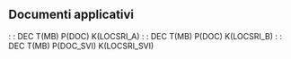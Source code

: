 ## Documenti applicativi
 :  : DEC T(MB) P(DOC)     K(LOCSRI_A)
 :  : DEC T(MB) P(DOC)     K(LOCSRI_B)
 :  : DEC T(MB) P(DOC_SVI) K(LOCSRI_SVI)
